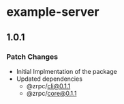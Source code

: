 # example-server

## 1.0.1

### Patch Changes

- Initial Implmentation of the package
- Updated dependencies
  - @zrpc/cli@0.1.1
  - @zrpc/core@0.1.1
